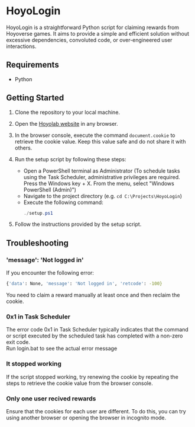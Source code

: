 # HoyoLogin

HoyoLogin is a straightforward Python script for claiming rewards from Hoyoverse games. It aims to provide a simple and efficient solution without excessive dependencies, convoluted code, or over-engineered user interactions.

## Requirements

- Python

## Getting Started

1. Clone the repository to your local machine.
2. Open the [Hoyolab website](https://www.hoyolab.com/home) in any browser.
3. In the browser console, execute the command `document.cookie` to retrieve the cookie value. Keep this value safe and do not share it with others.
4. Run the setup script by following these steps:

   - Open a PowerShell terminal as Administrator (To schedule tasks using the Task Scheduler, administrative privileges are required. Press the Windows key + X. From the menu, select "Windows PowerShell (Admin)")
   - Navigate to the project directory (e.g. `cd C:\Projects\HoyoLogin`)
   - Execute the following command:
     ```powershell
     ./setup.ps1
     ```
 5. Follow the instructions provided by the setup script.

## Troubleshooting

### 'message': 'Not logged in'

If you encounter the following error:
```bash
{'data': None, 'message': 'Not logged in', 'retcode': -100}
```
You need to claim a reward manually at least once and then reclaim the cookie.

### 0x1 in Task Scheduler
The error code 0x1 in Task Scheduler typically indicates that the command or script executed by the scheduled task has completed with a non-zero exit code. <br/>
Run login.bat to see the actual error message

### It stopped working

If the script stopped working, try renewing the cookie by repeating the steps to retrieve the cookie value from the browser console.

### Only one user recived rewards

Ensure that the cookies for each user are different. To do this, you can try using another browser or opening the browser in incognito mode.